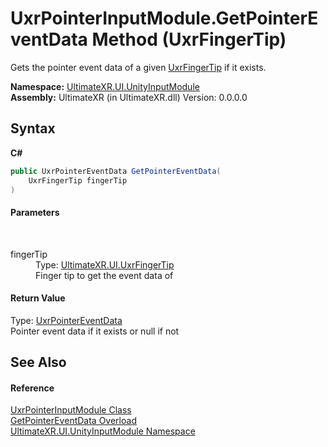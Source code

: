 # UxrPointerInputModule.GetPointerEventData Method (UxrFingerTip)
 

Gets the pointer event data of a given <a href="T_UltimateXR_UI_UxrFingerTip">UxrFingerTip</a> if it exists.

**Namespace:**&nbsp;<a href="N_UltimateXR_UI_UnityInputModule">UltimateXR.UI.UnityInputModule</a><br />**Assembly:**&nbsp;UltimateXR (in UltimateXR.dll) Version: 0.0.0.0

## Syntax

**C#**<br />
``` C#
public UxrPointerEventData GetPointerEventData(
	UxrFingerTip fingerTip
)
```


#### Parameters
&nbsp;<dl><dt>fingerTip</dt><dd>Type: <a href="T_UltimateXR_UI_UxrFingerTip">UltimateXR.UI.UxrFingerTip</a><br />Finger tip to get the event data of</dd></dl>

#### Return Value
Type: <a href="T_UltimateXR_UI_UnityInputModule_UxrPointerEventData">UxrPointerEventData</a><br />Pointer event data if it exists or null if not

## See Also


#### Reference
<a href="T_UltimateXR_UI_UnityInputModule_UxrPointerInputModule">UxrPointerInputModule Class</a><br /><a href="Overload_UltimateXR_UI_UnityInputModule_UxrPointerInputModule_GetPointerEventData">GetPointerEventData Overload</a><br /><a href="N_UltimateXR_UI_UnityInputModule">UltimateXR.UI.UnityInputModule Namespace</a><br />